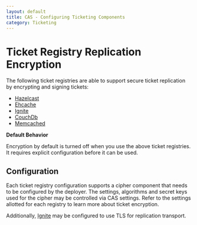 ```yaml
---
layout: default
title: CAS - Configuring Ticketing Components
category: Ticketing
---
```


# Ticket Registry Replication Encryption
The following ticket registries are able to support secure ticket replication
by encrypting and signing tickets:

* [Hazelcast](../ticketing/Hazelcast-Ticket-Registry.html)
* [Ehcache](../ticketing/Ehcache-Ticket-Registry.html)
* [Ignite](../ticketing/Ignite-Ticket-Registry.html)
* [CouchDb](../ticketing/CouchDb-Ticket-Registry.html)
* [Memcached](../ticketing/Memcached-Ticket-Registry.html)

<div class="alert alert-info"><strong>Default Behavior</strong><p>Encryption by default is turned off
when you use the above ticket registries. It requires explicit configuration before it can be used.</p></div>

## Configuration

Each ticket registry configuration supports a cipher component that needs to be configured by the deployer.
The settings, algorithms and secret keys used for the cipher may be controlled via CAS settings.
Refer to the settings allotted for each registry to learn more about ticket encryption.

Additionally, [Ignite](../ticketing/Ignite-Ticket-Registry.html) may be configured to use TLS for replication transport.
